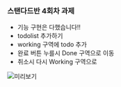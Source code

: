 ### 스탠다드반 4회차 과제 


- 기능 구현은 다했습니다!!
- todolist 추가하기
- working 구역에 todo 추가
- 완료 버튼 누를시 Done 구역으로 이동
- 취소시 다시 Working 구역으로 


![미리보기](../assets/todolist.gif)

